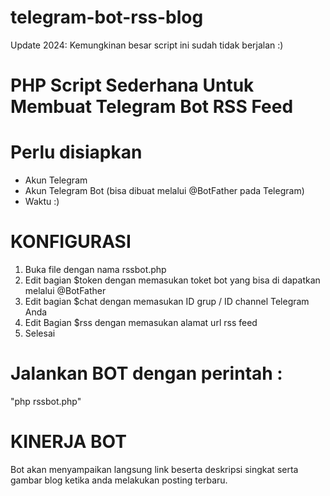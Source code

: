 # telegram-bot-rss-blog
Update 2024: Kemungkinan besar script ini sudah tidak berjalan :)

# PHP Script Sederhana Untuk Membuat Telegram Bot RSS Feed

# Perlu disiapkan
- Akun Telegram
- Akun Telegram Bot (bisa dibuat melalui @BotFather pada Telegram)
- Waktu :)

# KONFIGURASI
1. Buka file dengan nama rssbot.php
2. Edit bagian $token dengan memasukan toket bot yang bisa di dapatkan melalui @BotFather
3. Edit bagian $chat dengan memasukan ID grup / ID channel Telegram Anda
4. Edit Bagian $rss dengan memasukan alamat url rss feed
5. Selesai

# Jalankan BOT dengan perintah : 
"php rssbot.php"

# KINERJA BOT
Bot akan menyampaikan langsung link beserta deskripsi singkat serta gambar blog ketika anda melakukan posting terbaru.
